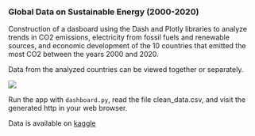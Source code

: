 ### Global Data on Sustainable Energy (2000-2020)

Construction of a dasboard using the Dash and Plotly libraries to analyze trends in CO2 emissions, electricity from fossil fuels and renewable sources, and economic development of the 10 countries that emitted the most CO2 between the years 2000 and 2020.

Data from the analyzed countries can be viewed together or separately.

![](./CO2_emissions_chartjpg.jpg)

Run the app with `dashboard.py`, read the file clean_data.csv, and visit the generated http in your web browser.    

Data is available on [kaggle](https://www.kaggle.com/datasets/anshtanwar/global-data-on-sustainable-energy)







